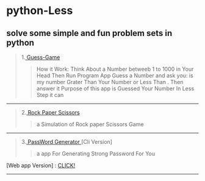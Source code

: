 # python-Less
##  solve some simple and fun problem sets in python


> 1.<a href="./Guess-game"> Guess-Game </a> 
  >> How it Work: Think About a Number betweeb 1 to 1000  in Your Head Then Run Program
  >> App Guess a Number and ask you: is my number Grater Than Your Number or Less Than .
  >> Then answer it
  >> Purpose of this app is Guessed Your Number In Less Step it can
___

> 2.<a href="./Rock-paper-Scissors"> Rock Paper Scissors </a>
  >> a Simulation of Rock paper Scissors Game

___

> 3.<a href="PassWord-Generator" > PassWord Generator </a> [Cli Version]
  >> a app For Generating Strong Password For You
  
  [Web app Version] : <a href='./Web-PassWord-Gn'>CLICK!</a>
___
